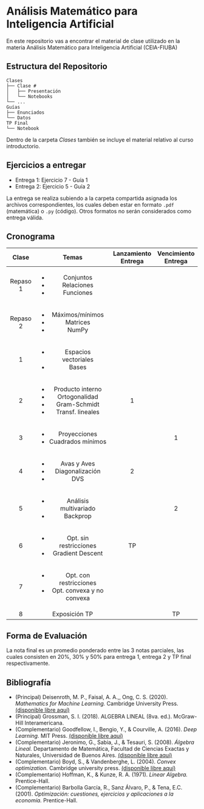 # Análisis Matemático para Inteligencia Artificial
En este repositorio vas a encontrar el material de clase utilizado en la materia Análisis Matemático para Inteligencia Artificial (CEIA-FIUBA)


## Estructura del Repositorio

```
Clases
├── Clase #
│   ├── Presentación
│   └── Notebooks
└── ...
Guías
├── Enunciados
└── Datos
TP Final
└── Notebook
```

Dentro de la carpeta *Clases* también se incluye el material relativo al curso introductorio.


## Ejercicios a entregar

* Entrega 1: Ejercicio 7 - Guía 1
* Entrega 2: Ejercicio 5 - Guía 2

La entrega se realiza subiendo a la carpeta compartida asignada los archivos correspondientes, los cuales deben estar en formato `.pdf` (matemática) o `.py` (código). Otros formatos no serán considerados como entrega válida.


## Cronograma

Clase | Temas | Lanzamiento<br />Entrega | Vencimiento<br />Entrega
:---: | :---: | :---: | :---:
Repaso 1 | <ul><li>Conjuntos</li><li>Relaciones</li><li>Funciones</li></ul>| | 
Repaso 2 | <ul><li>Máximos/mínimos</li><li>Matrices</li><li>NumPy</li></ul> | |
1 | <ul><li>Espacios vectoriales</li><li>Bases</li></ul> |  | 
2 | <ul><li>Producto interno</li><li>Ortogonalidad</li><li>Gram-Schmidt</li><li>Transf. lineales</li></ul> | 1 |
3 | <ul><li>Proyecciones</li><li>Cuadrados mínimos</li></ul> |  | 1
4 | <ul><li>Avas y Aves</li><li>Diagonalización</li><li>DVS</li></ul> | 2 | 
5 | <ul><li>Análisis multivariado</li><li>Backprop</li></ul> |  | 2
6 | <ul><li>Opt. sin restricciones</li><li>Gradient Descent</li></ul> | TP |
7 | <ul><li>Opt. con restricciones</li><li>Opt. convexa y no convexa</li></ul> | | 
8 | Exposición TP | | TP


## Forma de Evaluación

La nota final es un promedio ponderado entre las 3 notas parciales, las cuales consisten en 20%, 30% y 50% para entrega 1, entrega 2 y TP final respectivamente.


## Bibliografía

* (Principal)  Deisenroth, M. P., Faisal, A. A.,, Ong, C. S. (2020). *Mathematics for Machine Learning.* Cambridge University Press. [(disponible libre aquí)](https://mml-book.com/)
* (Principal) Grossman, S. I. (2018). ALGEBRA LINEAL (8va. ed.). McGraw-Hill Interamericana.
* (Complementario) Goodfellow, I., Bengio, Y., & Courville, A. (2016). *Deep Learning.* MIT Press. [(disponible libre aquí)](https://www.deeplearningbook.org/)
* (Complementario) Jeronimo, G., Sabia, J., & Tesauri, S. (2008). *Álgebra Lineal.* Departamento de Matemática, Facultad de Ciencias Exactas y Naturales, Universidad de Buenos Aires. [(disponible libre aquí)](http://mate.dm.uba.ar/~jeronimo/algebra_lineal/AlgebraLineal.pdf)
* (Complementario) Boyd, S., & Vandenberghe, L. (2004). *Convex optimization.* Cambridge university press.
[(disponible libre aquí)](https://web.stanford.edu/~boyd/cvxbook/)
* (Complementario) Hoffman, K., & Kunze, R. A. (1971). *Linear Algebra.* Prentice-Hall.
* (Complementario) Barbolla García, R., Sanz Álvaro, P., & Tena, E.C. (2001). *Optimización: cuestiones, ejercicios y aplicaciones a la economía.* Prentice-Hall.
